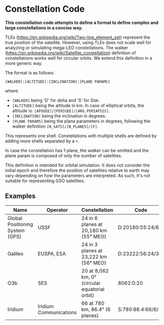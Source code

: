 # Constellation Code

**This constellation code attempts to define a format to define complex and large constellations in a concise way.**

TLEs (https://en.wikipedia.org/wiki/Two-line_element_set) represent the true position of the satellite.
However, using TLEs does not scale well for analyzing or simulating mega-LEO constellations.
The walker (https://en.wikipedia.org/wiki/Satellite_constellation) definition of constellations works well for circular orbits.
We extend this definition in a more generic way.

The format is as follows:
```
[WALKER]:[ALTITUDE]:[INCLINATION]:[PLANE PARAMS]
```
where:
- `[WALKER]` being 'D' for delta and 'S' for Star.
- `[ALTITUDE]` being the altitude in km. In case of elliptical orbits, the altitude is: `[APOGEE]/[PERIGEE]/[ARG_PERIAPSIS]`.
- `[INCLINATION]` being the inclination in degrees.
- `[PLANE PARAMS]` being the plane parameters in degrees, following the walker definition `[N_SATS]/[N_PLANES]/[F]`.

This represents one shell. Constellations with multiple shells are defined by adding more shells separated by a `+`.

In case the constellation has 1 plane, the walker can be omitted and the plane param is composed of only the number of satellites.

This definition is intended for orbital simulation.
It does not consider the initial epoch and therefore the position of satellites relative to earth may vary depending on how the parameters are interpreted.
As such, it's not suitable for representing GSO satellites.

## Examples

| Name                            | Operator   | Constellation                                  | Code              |
|---------------------------------|------------|------------------------------------------------|-------------------|
| Global Positioning System (GPS) | USSF       | 24 in 6 planes at 20,180 km (55° MEO)          | D:20180:55:24/6/1 |
| Galileo                         | EUSPA, ESA | 24 in 3 planes at 23,222 km (56° MEO)          | D:23222:56:24/3/1 |
| O3b                             | SES        | 20 at 8,062 km, 0° (circular equatorial orbit) | 8062:0:20         |
| Iridium | Iridium Communications| 66 at 780 km, 86.4° (6 planes)                 | S:780:86.4:66/6/1 |
